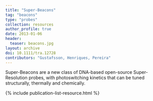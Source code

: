 ```yaml
---
title: "Super-Beacons"
tag: "beacons"
type: "probes"
collection: resources
author_profile: true
date: 2013-01-06
header:
  teaser: beacons.jpg
layout: archive
doi: 10.1111/tra.12728
contributors: "Gustafsson, Henriques, Pereira"
---
```

<p align= "justify">

Super-Beacons are a new class of DNA-based open-source Super-Resolution probes, with photoswitching kinetics that can be tuned structurally, thermally and chemically.

{% include publication-list-resource.html %}
